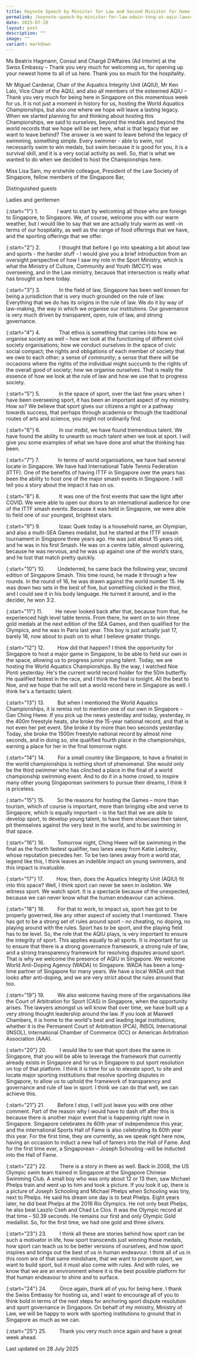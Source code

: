 ```yaml
---
title: Keynote Speech by Minister for Law and Second Minister for Home Affairs Edwin Tong SC, at the Aquatics Integrity Unit and the Law Society of Singapore Meet-and-Greet Event
permalink: /keynote-speech-by-minister-for-law-edwin-tong-at-aqiu-lawsoc-meet-and-greet-event/
date: 2025-07-28
layout: post
description: ""
image: ""
variant: markdown
---
```

Ms Beatrix Hagmann, Consul and Chargé D’Affaires (Ad Interim) at the Swiss Embassy – Thank you very much for welcoming us, for opening up your newest home to all of us here. Thank you so much for the hospitality.

Mr Miguel Cardenal, Chair of the Aquatics Integrity Unit (AQIU), Mr Ken Lalo, Vice Chair of the AQIU, and also all members of the esteemed AQIU – Thank you very much for being here in Singapore on this momentous week for us. It is not just a moment in history for us, hosting the World Aquatics Championships, but also one where we hope will leave a lasting legacy. When we started planning for and thinking about hosting this Championships, we said to ourselves, beyond the medals and beyond the world records that we hope will be set here, what is that legacy that we want to leave behind? The answer is we want to leave behind the legacy of swimming, something simple. Every swimmer - able to swim, not necessarily swim to win medals, but swim because it is good for you, it is a survival skill, and it is a very social activity as well. So, that is what we wanted to do when we decided to host the Championships here.

Miss Lisa Sam, my erstwhile colleague, President of the Law Society of Singapore, fellow members of the Singapore Bar,

Distinguished guests

Ladies and gentlemen

{:start="1"}
1.&nbsp;&nbsp;&nbsp;&nbsp;&nbsp;&nbsp;&nbsp;&nbsp;&nbsp;&nbsp;&nbsp;&nbsp; I want to start by welcoming all those who are foreign to Singapore, to Singapore. We, of course, welcome you with our warm weather, but I would like to say that we are actually truly warm as well –in terms of our hospitality, as well as the range of food offerings that we have, and the sporting offerings that we offer.

{:start="2"}
2.&nbsp;&nbsp;&nbsp;&nbsp;&nbsp;&nbsp;&nbsp;&nbsp;&nbsp;&nbsp;&nbsp;&nbsp; I thought that before I go into speaking a bit about law and sports - the harder stuff - I would give you a brief introduction from an oversight perspective of how I saw my role in the Sport Ministry, which is what the Ministry of Culture, Community and Youth (MCCY) was overseeing, and in the Law ministry, because that intersection is really what has brought us here today.

{:start="3"}
3.&nbsp;&nbsp;&nbsp;&nbsp;&nbsp;&nbsp;&nbsp;&nbsp;&nbsp;&nbsp;&nbsp;&nbsp; In the field of law, Singapore has been well known for being a jurisdiction that is very much grounded on the rule of law. Everything that we do has its origins in the rule of law. We do it by way of law-making, the way in which we organise our institutions. Our governance is very much driven by transparent, open, rule of law, and strong governance.

{:start="4"}
4.&nbsp;&nbsp;&nbsp;&nbsp;&nbsp;&nbsp;&nbsp;&nbsp;&nbsp;&nbsp;&nbsp;&nbsp; That ethos is something that carries into how we organise society as well – how we look at the functioning of different civil society organisations; how we conduct ourselves in the space of civic social compact; the rights and obligations of each member of society that we owe to each other; a sense of community; a sense that there will be occasions where the rights of the individual might succumb to the rights of the overall good of society; how we organise ourselves. That is really the essence of how we look at the rule of law and how we use that to progress society.

{:start="5"}
5.&nbsp;&nbsp;&nbsp;&nbsp;&nbsp;&nbsp;&nbsp;&nbsp;&nbsp;&nbsp;&nbsp;&nbsp; In the space of sport, over the last few years when I have been overseeing sport, it has been an important aspect of my ministry. How so? We believe that sport gives our citizens a right or a pathway towards success, that perhaps through academia or through the traditional routes of arts and science, you might not ordinarily find.

{:start="6"}
6.&nbsp;&nbsp;&nbsp;&nbsp;&nbsp;&nbsp;&nbsp;&nbsp;&nbsp;&nbsp;&nbsp;&nbsp; In our midst, we have found tremendous talent. We have found the ability to unearth so much talent when we look at sport. I will give you some examples of what we have done and what the thinking has been.

{:start="7"}
7.&nbsp;&nbsp;&nbsp;&nbsp;&nbsp;&nbsp;&nbsp;&nbsp;&nbsp;&nbsp;&nbsp;&nbsp; In terms of world organisations, we have had several locate in Singapore. We have had International Table Tennis Federation (ITTF). One of the benefits of having ITTF in Singapore over the years has been the ability to host one of the major smash events in Singapore. I will tell you a story about the impact it has on us.

{:start="8"}
8.&nbsp;&nbsp;&nbsp;&nbsp;&nbsp;&nbsp;&nbsp;&nbsp;&nbsp;&nbsp;&nbsp;&nbsp; It was one of the first events that saw the light after COVID. We were able to open our doors to an international audience for one of the ITTF smash events. Because it was held in Singapore, we were able to field one of our youngest, brightest stars.

{:start="9"}
9.&nbsp;&nbsp;&nbsp;&nbsp;&nbsp;&nbsp;&nbsp;&nbsp;&nbsp;&nbsp;&nbsp;&nbsp; Izaac Quek today is a household name, an Olympian, and also a multi-SEA Games medalist, but he started at the ITTF smash tournament in Singapore three years ago. He was just about 15 years old, and he was in his first Smash. He was on a centre table, almost quivering, because he was nervous, and he was up against one of the world’s stars, and he lost that match pretty quickly.

{:start="10"}
10.&nbsp;&nbsp;&nbsp;&nbsp;&nbsp;&nbsp;&nbsp;&nbsp; Undeterred, he came back the following year, second edition of Singapore Smash. This time round, he made it through a few rounds. In the round of 16, he was drawn against the world number 15. He was down two sets in the best of five, but something clicked in the third, and I could see it in his body language. He turned it around, and in the decider, he won 3:2.

{:start="11"}
11.&nbsp;&nbsp;&nbsp;&nbsp;&nbsp;&nbsp;&nbsp;&nbsp; He never looked back after that, because from that, he experienced high level table tennis. From there, he went on to win three gold medals at the next edition of the SEA Games, and then qualified for the Olympics, and he was in Paris last year. This boy is just actually just 17, barely 18, now about to push on to what I believe greater things.

{:start="12"}
12.&nbsp;&nbsp;&nbsp;&nbsp;&nbsp;&nbsp;&nbsp;&nbsp; How did that happen? I think the opportunity for Singapore to host a major game in Singapore, to be able to field our own in the space, allowing us to progress junior young talent. Today, we are hosting the World Aquatics Championships. By the way, I watched Noe Ponti yesterday. He's the current world record holder for the 50m butterfly. He qualified fastest in the race, and I think the final is tonight. All the best to Noe, and we hope that he will set a world record here in Singapore as well. I think he's a fantastic talent.

{:start="13"}
13.&nbsp;&nbsp;&nbsp;&nbsp;&nbsp;&nbsp;&nbsp;&nbsp; But when I mentioned the World Aquatics Championships, it is remiss not to mention one of our own in Singapore – Gan Ching Hwee. If you pick up the news yesterday and today, yesterday, in the 400m freestyle heats, she broke the 15-year national record, and that is not even her pet event. She broke it by more than two seconds yesterday. Today, she broke the 1500m freestyle national record by almost nine seconds, and in doing so, she qualified fourth place in the championships, earning a place for her in the final tomorrow night.

{:start="14"}
14.&nbsp;&nbsp;&nbsp;&nbsp;&nbsp;&nbsp;&nbsp;&nbsp; For a small country like Singapore, to have a finalist in the world championships is nothing short of phenomenal. She would only be the third swimmer who has clinched a place in the final of a world championship swimming event. And to do it in a home crowd, to inspire many other young Singaporean swimmers to pursue their dreams, I think it is priceless.

{:start="15"}
15.&nbsp;&nbsp;&nbsp;&nbsp;&nbsp;&nbsp;&nbsp;&nbsp; So the reasons for hosting the Games – more than tourism, which of course is important, more than bringing vibe and verve to Singapore, which is equally important – is the fact that we are able to develop sport, to develop young talent, to have them showcase their talent, pit themselves against the very best in the world, and to be swimming in that space.

{:start="16"}
16.&nbsp;&nbsp;&nbsp;&nbsp;&nbsp;&nbsp;&nbsp;&nbsp; Tomorrow night, Ching Hwee will be swimming in the final as the fourth fastest qualifier, two lanes away from Katie Ledecky, whose reputation precedes her. To be two lanes away from a world star, legend like this, I think leaves an indelible impact on young swimmers, and this impact is invaluable.

{:start="17"}
17.&nbsp;&nbsp;&nbsp;&nbsp;&nbsp;&nbsp;&nbsp;&nbsp; How, then, does the Aquatics Integrity Unit (AQIU) fit into this space? Well, I think sport can never be seen in isolation. We witness sport. We watch sport. It is a spectacle because of the unexpected, because we can never know what the human endeavour can achieve.

{:start="18"}
18.&nbsp;&nbsp;&nbsp;&nbsp;&nbsp;&nbsp;&nbsp;&nbsp; For that to work, to impact us, sport has got to be properly governed, like any other aspect of society that I mentioned. There has got to be a strong set of rules around sport - no cheating, no doping, no playing around with the rules. Sport has to be sport, and the playing field has to be level. So, the role that the AQIU plays, is very important to ensure the integrity of sport. This applies equally to all sports. It is important for us to ensure that there is a strong governance framework, a strong rule of law, and a strong transparency framework for resolving disputes around sport. That is why we welcome the presence of AQIU in Singapore. We welcome World Anti-Doping Agency (WADA) to Singapore. WADA has been a long-time partner of Singapore for many years. We have a local WADA unit that looks after anti-doping, and we are very strict about the rules around that too.

{:start="19"}
19.&nbsp;&nbsp;&nbsp;&nbsp;&nbsp;&nbsp;&nbsp;&nbsp; We also welcome having more of the organisations like the Court of Arbitration for Sport (CAS) in Singapore, when the opportunity arises. The lawyers amongst us will know that over time, we have built up a very strong thought leadership around the law. If you look at Maxwell Chambers, it is home to the world's best and leading legal institutions, whether it is the Permanent Court of Arbitration (PCA), INSOL International (INSOL), International Chamber of Commerce (ICC) or American Arbitration Association (AAA).

{:start="20"}
20.&nbsp;&nbsp;&nbsp;&nbsp;&nbsp;&nbsp;&nbsp;&nbsp; I would like to see that sport does the same in Singapore, that you will be able to leverage the framework that currently already exists in Singapore and for us in Singapore to put sport resolution on top of that platform. I think it is time for us to elevate sport, to site and locate major sporting institutions that resolve sporting disputes in Singapore, to allow us to uphold the framework of transparency and governance and rule of law in sport. I think we can do that well, we can achieve this.

{:start="21"}
21.&nbsp;&nbsp;&nbsp;&nbsp;&nbsp;&nbsp;&nbsp;&nbsp; Before I stop, I will just leave you with one other comment. Part of the reason why I would have to dash off after this is because there is another major event that is happening right now in Singapore. Singapore celebrates its 60th year of independence this year, and the international Sports Hall of Fame is also celebrating its 60th year this year. For the first time, they are currently, as we speak right here now, having an occasion to induct a new hall of famers into the Hall of Fame. And for the first time ever, a Singaporean – Joseph Schooling –will be inducted into the Hall of Fame.

{:start="22"}
22.&nbsp;&nbsp;&nbsp;&nbsp;&nbsp;&nbsp;&nbsp;&nbsp; There is a story in there as well. Back in 2008, the US Olympic swim team trained in Singapore at the Singapore Chinese Swimming Club. A small boy who was only about 12 or 13 then, saw Michael Phelps train and went up to him and took a picture. If you look it up, there is a picture of Joseph Schooling and Michael Phelps when Schooling was tiny, next to Phelps. He said his dream one day is to beat Phelps. Eight years later, he did beat Phelps at the 2016 Rio Olympics. He not only beat Phelps, he also beat Laszlo Cseh and Chad Le Clos. It was the Olympic record at that time – 50.39 seconds. He remains our first and only Olympic Gold medallist. So, for the first time, we had one gold and three silvers.

{:start="23"}
23.&nbsp;&nbsp;&nbsp;&nbsp;&nbsp;&nbsp;&nbsp;&nbsp; I think all these are stories behind how sport can be such a motivator in life, how sport transcends just winning those medals, how sport can teach us to be better versions of ourselves, and how sport inspires and brings out the best of us in human endeavour. I think all of us in this room are of that same mindshare, that we want to promote sport, we want to build sport, but it must also come with rules. And with rules, we know that we are an environment where it is the best possible platform for that human endeavour to shine and to surface.

{:start="24"}
24.&nbsp;&nbsp;&nbsp;&nbsp;&nbsp;&nbsp;&nbsp;&nbsp; Once again, thank all of you for being here. I thank the Swiss Embassy for hosting us, and I want to encourage all of you to think bold in terms of the next steps for anchoring sport dispute resolution and sport governance in Singapore. On behalf of my ministry, Ministry of Law, we will be happy to work with sporting institutions to ground that in Singapore as much as we can.

{:start="25"}
25.&nbsp;&nbsp;&nbsp;&nbsp;&nbsp;&nbsp;&nbsp;&nbsp; Thank you very much once again and have a great week ahead.


<p class="right-side-updated">Last updated on 28 July 2025</p>
